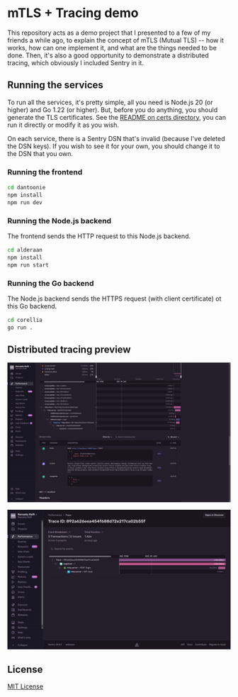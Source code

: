 # mTLS + Tracing demo

This repository acts as a demo project that I presented to a few of my friends a while ago, to explain the concept of
mTLS (Mutual TLS) -- how it works, how can one implement it, and what are the things needed to be done. Then, it's also
a good opportunity to demonstrate a distributed tracing, which obviously I included Sentry in it.

## Running the services

To run all the services, it's pretty simple, all you need is Node.js 20 (or higher) and Go 1.22 (or higher). But, before
you do anything, you should generate the TLS certificates. See the [README on certs directory](./certs/README.md), you
can run it directly or modify it as you wish.

On each service, there is a Sentry DSN that's invalid (because I've deleted the DSN keys). If you wish to see it for
your own, you should change it to the DSN that you own.

### Running the frontend

```bash
cd dantoonie
npm install
npm run dev
```

### Running the Node.js backend

The frontend sends the HTTP request to this Node.js backend.

```bash
cd alderaan
npm install
npm run start
```

### Running the Go backend

The Node.js backend sends the HTTPS request (with client certificate) ot this Go backend.

```bash
cd corellia
go run .
```

## Distributed tracing preview

![](./sentry-distributed-tracing.png)

![](./sentry-trace-view.png)

## License

[MIT License](./LICENSE)